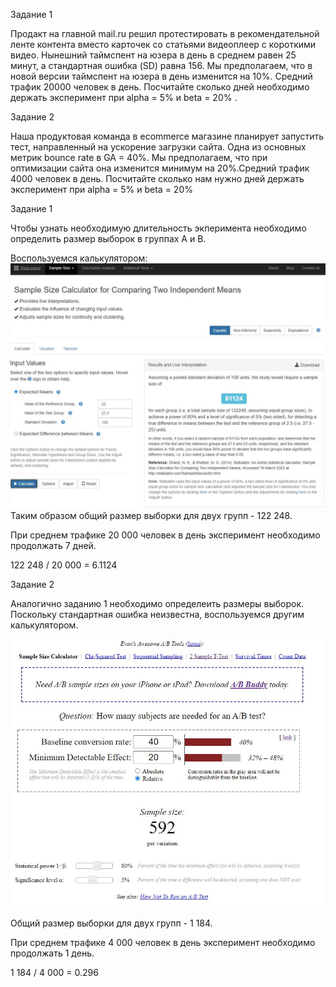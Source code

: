 Задание 1

Продакт на главной mail.ru решил протестировать в рекомендательной ленте контента вместо карточек со статьями видеоплеер с короткими видео. Нынешний таймспент на юзера в день в среднем равен 25 минут, а стандартная ошибка (SD) равна 156. Мы предполагаем, что в новой версии таймспент на юзера в день изменится на 10%. Средний трафик 20000 человек в день. Посчитайте сколько дней необходимо держать эксперимент при alpha = 5% и beta = 20% .

Задание 2

Наша продуктовая команда в ecommerce магазине планирует запустить тест, направленный на ускорение загрузки сайта. Одна из основных метрик bounce rate в GA = 40%. Мы предполагаем, что при оптимизации сайта она изменится минимум на 20%.Средний трафик 4000 человек в день. Посчитайте сколько нам нужно дней держать эксперимент при alpha = 5% и beta = 20%

Задание 1

Чтобы узнать необходимую длительность экперимента необходимо определить размер выборок в группах A и B.

Воспользуемся калькулятором:
![Alt text](1%20(1).jpg)
Таким образом общий размер выборки для двух групп - 122 248.

При среднем трафике 20 000 человек в день эксперимент необходимо продолжать 7 дней.

122 248 / 20 000 = 6.1124

Задание 2

Аналогично заданию 1 необходимо определеить размеры выборок. Поскольку стандартная ошибка неизвестна, воспользуемся другим калькулятором.

![Alt text](2.jpg)

Общий размер выборки для двух групп - 1 184.

При среднем трафике 4 000 человек в день эксперимент необходимо продолжать 1 день.

1 184 / 4 000 = 0.296